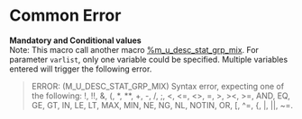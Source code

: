 # Common Error

**Mandatory and Conditional values**<br>
Note: This macro call another macro [%m_u_desc_stat_grp_mix](../../analysis/m_u_desc_stat_grp_mix/m_u_desc_stat_grp_mix_descp.md). For parameter `varlist`, only one variable could be specified. Multiple variables entered will trigger the following error.

>ERROR: (M_U_DESC_STAT_GRP_MIX) Syntax error, expecting one of the following: !, !!, &, (, *, **, +, -, /, ;, <, <=, <>, =, >, ><, >=, AND, EQ, GE, GT, IN, LE, LT, MAX, MIN, NE, NG, NL, NOTIN, OR, [, ^=, {, |, ||, ~=.<br>
 